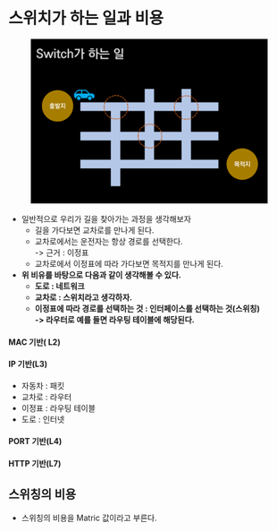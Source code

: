 # 스위치가 하는 일과 비용

<figure><img src="../../../../.gitbook/assets/image (10) (1).png" alt=""><figcaption></figcaption></figure>

* 일반적으로 우리가 길을 찾아가는 과정을 생각해보자
  * 길을 가다보면 교차로를 만나게 된다.
  * 교차로에서는 운전자는 항상 경로를 선택한다.\
    \-> 근거 : 이정표
  * 교차로에서 이정표에 따라 가다보면 목적지를 만나게 된다.
* **위 비유를 바탕으로 다음과 같이 생각해볼 수 있다.**
  * **도로 : 네트워크**
  * **교차로 : 스위치라고 생각하자.**
  * **이정표에 따라 경로를 선택하는 것 : 인터페이스를 선택하는 것(스위칭)**\
    **-> 라우터로 예를 들면 라우팅 테이블에 해당된다.**&#x20;

#### MAC 기반( L2)

#### IP 기반(L3)

* 자동차 : 패킷
* 교차로 : 라우터
* 이정표 : 라우팅 테이블
* 도로 : 인터넷

#### PORT 기반(L4)

#### HTTP 기반(L7)

## 스위칭의 비용

* 스위칭의 비용을 Matric 값이라고 부른다.

